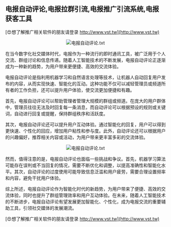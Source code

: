 ## **电报自动评论,电报拉群引流,电报推广引流系统,电报获客工具**

[😍想了解推广相关软件的朋友请登录 http://www.vst.tw](http://www.vst.tw)

 <center><img src="https://vst.tw/MP4/tuiguang/png/3.png" alt="电报自动评论.txt"></center>

在当今数字化社交媒体时代，电报作为一种流行的即时通讯工具，被广泛用于个人交流、群组讨论和信息传递。随着人工智能技术的不断发展，电报自动评论正逐渐成为一种新的趋势，为用户带来更便捷、高效的交流体验。

电报自动评论是指利用机器学习和自然语言处理等技术，让机器人自动回复用户发布的内容，从而实现快速、智能化的互动。这种功能不仅可以减轻管理员或频道所有者的工作负担，还可以提升用户体验，使交流更加便捷和有趣。

首先，电报自动评论可以帮助管理者管理大规模的群组或频道。在庞大的用户群体中，管理员往往无法及时回复每一条消息，而自动评论可以根据预设的规则或关键词，自动进行回复或提醒，保持群组秩序和活跃度。

其次，电报自动评论还可以提升用户互动体验。通过智能化的回复，用户可以得到更快速、个性化的回应，增加用户粘性和参与度。此外，自动评论还可以根据用户的兴趣偏好，推荐相关内容或活动，为用户带来更丰富多彩的交流体验。

 <center><img src="https://vst.tw/MP4/tuiguang/png/5.png" alt="电报自动评论.txt"></center>

然而，值得注意的是，电报自动评论也面临一些挑战和争议。首先，机器学习算法可能存在误判或不当回复的情况，需要不断优化和调整，以提高准确性和智能化水平。其次，自动评论的过度使用可能导致信息泛滥和用户疲劳，需要合理设置频率和内容，避免干扰用户体验。

综上所述，电报自动评论作为智能化时代的新趋势，为用户带来了便捷、高效的交流体验，同时也提升了群组管理效率和用户互动体验。在未来，随着人工智能技术的不断进步，电报自动评论有望发展更加智能化、个性化，成为电报交流的重要辅助工具，引领社交媒体的发展潮流。

[😍想了解推广相关软件的朋友请登录 http://www.vst.tw](http://www.vst.tw)



